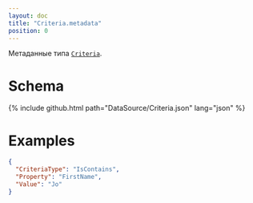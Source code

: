 ```yaml
---
layout: doc
title: "Criteria.metadata"
position: 0
---
```


Метаданные типа [`Criteria`](../).

# Schema

{% include github.html path="DataSource/Criteria.json" lang="json" %}

# Examples

```json
{
  "CriteriaType": "IsContains",
  "Property": "FirstName",
  "Value": "Jo"
}
```
